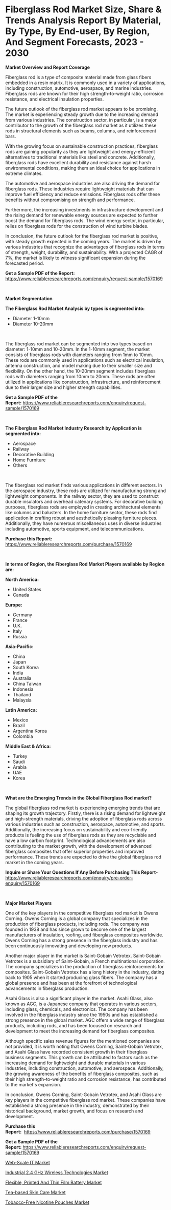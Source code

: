 <p><h1>Fiberglass Rod Market Size, Share & Trends Analysis Report By Material, By Type, By End-user, By Region, And Segment Forecasts, 2023 - 2030</h1></p><p><strong>Market Overview and Report Coverage</strong></p>
<p><p>Fiberglass rod is a type of composite material made from glass fibers embedded in a resin matrix. It is commonly used in a variety of applications, including construction, automotive, aerospace, and marine industries. Fiberglass rods are known for their high strength-to-weight ratio, corrosion resistance, and electrical insulation properties.</p><p>The future outlook of the fiberglass rod market appears to be promising. The market is experiencing steady growth due to the increasing demand from various industries. The construction sector, in particular, is a major contributor to the growth of the fiberglass rod market as it utilizes these rods in structural elements such as beams, columns, and reinforcement bars.</p><p>With the growing focus on sustainable construction practices, fiberglass rods are gaining popularity as they are lightweight and energy-efficient alternatives to traditional materials like steel and concrete. Additionally, fiberglass rods have excellent durability and resistance against harsh environmental conditions, making them an ideal choice for applications in extreme climates.</p><p>The automotive and aerospace industries are also driving the demand for fiberglass rods. These industries require lightweight materials that can improve fuel efficiency and reduce emissions. Fiberglass rods offer these benefits without compromising on strength and performance.</p><p>Furthermore, the increasing investments in infrastructure development and the rising demand for renewable energy sources are expected to further boost the demand for fiberglass rods. The wind energy sector, in particular, relies on fiberglass rods for the construction of wind turbine blades.</p><p>In conclusion, the future outlook for the fiberglass rod market is positive, with steady growth expected in the coming years. The market is driven by various industries that recognize the advantages of fiberglass rods in terms of strength, weight, durability, and sustainability. With a projected CAGR of 7%, the market is likely to witness significant expansion during the forecasted period.</p></p>
<p><strong>Get a Sample PDF of the Report:</strong> <a href="https://www.reliableresearchreports.com/enquiry/request-sample/1570169">https://www.reliableresearchreports.com/enquiry/request-sample/1570169</a></p>
<p>&nbsp;</p>
<p><strong>Market Segmentation</strong></p>
<p><strong>The Fiberglass Rod Market Analysis by types is segmented into:</strong></p>
<p><ul><li>Diameter 1-10mm</li><li>Diameter 10-20mm</li></ul></p>
<p>&nbsp;</p>
<p><p>The fiberglass rod market can be segmented into two types based on diameter: 1-10mm and 10-20mm. In the 1-10mm segment, the market consists of fiberglass rods with diameters ranging from 1mm to 10mm. These rods are commonly used in applications such as electrical insulation, antenna construction, and model making due to their smaller size and flexibility. On the other hand, the 10-20mm segment includes fiberglass rods with diameters ranging from 10mm to 20mm. These rods are often utilized in applications like construction, infrastructure, and reinforcement due to their larger size and higher strength capabilities.</p></p>
<p><strong>Get a Sample PDF of the Report:</strong>&nbsp;<a href="https://www.reliableresearchreports.com/enquiry/request-sample/1570169">https://www.reliableresearchreports.com/enquiry/request-sample/1570169</a></p>
<p>&nbsp;</p>
<p><strong>The Fiberglass Rod Market Industry Research by Application is segmented into:</strong></p>
<p><ul><li>Aerospace</li><li>Railway</li><li>Decorative Building</li><li>Home Furniture</li><li>Others</li></ul></p>
<p>&nbsp;</p>
<p><p>The fiberglass rod market finds various applications in different sectors. In the aerospace industry, these rods are utilized for manufacturing strong and lightweight components. In the railway sector, they are used to construct durable insulators and overhead catenary systems. For decorative building purposes, fiberglass rods are employed in creating architectural elements like columns and balusters. In the home furniture sector, these rods find application in crafting robust and aesthetically pleasing furniture pieces. Additionally, they have numerous miscellaneous uses in diverse industries including automotive, sports equipment, and telecommunications.</p></p>
<p><strong>Purchase this Report:</strong>&nbsp; <a href="https://www.reliableresearchreports.com/purchase/1570169">https://www.reliableresearchreports.com/purchase/1570169</a></p>
<p>&nbsp;</p>
<p><strong>In terms of Region, the Fiberglass Rod Market Players available by Region are:</strong></p>
<p>
    <p> <strong> North America: </strong>
        <ul>
            <li>United States</li>
            <li>Canada</li>
        </ul>
        </p> 
    <p> <strong> Europe: </strong>
        <ul>
            <li>Germany</li>
            <li>France</li>
            <li>U.K.</li>
            <li>Italy</li>
            <li>Russia</li>
        </ul>
        </p> 
    <p> <strong> Asia-Pacific: </strong>
        <ul>
            <li>China</li>
            <li>Japan</li>
            <li>South Korea</li>
            <li>India</li>
            <li>Australia</li>
            <li>China Taiwan</li>
            <li>Indonesia</li>
            <li>Thailand</li>
            <li>Malaysia</li>
        </ul>
        </p> 
    <p> <strong> Latin America: </strong>
        <ul>
            <li>Mexico</li>
            <li>Brazil</li>
            <li>Argentina Korea</li>
            <li>Colombia</li>
        </ul>
        </p> 
    <p> <strong> Middle East & Africa: </strong>
        <ul>
            <li>Turkey</li>
            <li>Saudi</li>
            <li>Arabia</li>
            <li>UAE</li>
            <li>Korea</li>
        </ul>
    </p>
    </p>
<p>&nbsp;</p>
<p><strong>What are the Emerging Trends in the Global Fiberglass Rod market?</strong></p>
<p><p>The global fiberglass rod market is experiencing emerging trends that are shaping its growth trajectory. Firstly, there is a rising demand for lightweight and high-strength materials, driving the adoption of fiberglass rods across various industries such as construction, aerospace, automotive, and sports. Additionally, the increasing focus on sustainability and eco-friendly products is fueling the use of fiberglass rods as they are recyclable and have a low carbon footprint. Technological advancements are also contributing to the market growth, with the development of advanced fiberglass composites that offer superior properties and improved performance. These trends are expected to drive the global fiberglass rod market in the coming years.</p></p>
<p><strong>Inquire or Share Your Questions If Any Before Purchasing This Report</strong>- <a href="https://www.reliableresearchreports.com/enquiry/pre-order-enquiry/1570169">https://www.reliableresearchreports.com/enquiry/pre-order-enquiry/1570169</a></p>
<p>&nbsp;</p>
<p><strong>Major Market Players</strong></p>
<p><p>One of the key players in the competitive fiberglass rod market is Owens Corning. Owens Corning is a global company that specializes in the production of fiberglass products, including rods. The company was founded in 1938 and has since grown to become one of the largest manufacturers of insulation, roofing, and fiberglass composites worldwide. Owens Corning has a strong presence in the fiberglass industry and has been continuously innovating and developing new products.</p><p>Another major player in the market is Saint-Gobain Vetrotex. Saint-Gobain Vetrotex is a subsidiary of Saint-Gobain, a French multinational corporation. The company specializes in the production of fiberglass reinforcements for composites. Saint-Gobain Vetrotex has a long history in the industry, dating back to 1905 when it started producing glass fibers. The company has a global presence and has been at the forefront of technological advancements in fiberglass production.</p><p>Asahi Glass is also a significant player in the market. Asahi Glass, also known as AGC, is a Japanese company that operates in various sectors, including glass, chemicals, and electronics. The company has been involved in the fiberglass industry since the 1950s and has established a strong presence in the global market. AGC offers a wide range of fiberglass products, including rods, and has been focused on research and development to meet the increasing demand for fiberglass composites.</p><p>Although specific sales revenue figures for the mentioned companies are not provided, it is worth noting that Owens Corning, Saint-Gobain Vetrotex, and Asahi Glass have recorded consistent growth in their fiberglass business segments. This growth can be attributed to factors such as the increasing demand for lightweight and durable materials in various industries, including construction, automotive, and aerospace. Additionally, the growing awareness of the benefits of fiberglass composites, such as their high strength-to-weight ratio and corrosion resistance, has contributed to the market's expansion.</p><p>In conclusion, Owens Corning, Saint-Gobain Vetrotex, and Asahi Glass are key players in the competitive fiberglass rod market. These companies have established a strong presence in the industry, demonstrated by their historical background, market growth, and focus on research and development.</p></p>
<p><strong>Purchase this Report:</strong>&nbsp;&nbsp;<a href="https://www.reliableresearchreports.com/purchase/1570169">https://www.reliableresearchreports.com/purchase/1570169</a></p>
<p></p>
<p><strong>Get a Sample PDF of the Report:</strong>&nbsp;<a href="https://www.reliableresearchreports.com/enquiry/request-sample/1570169">https://www.reliableresearchreports.com/enquiry/request-sample/1570169</a></p>
<p><p><a href="https://medium.com/@rebeccabower1903/web-scale-it-market-insight-market-trends-growth-forecasted-from-2023-to-2030-64150e0e7a93">Web-Scale IT Market</a></p><p><a href="https://medium.com/@dianafisher1927/industrial-2-4-5eba610622e3">Industrial 2.4 GHz Wireless Technologies Market</a></p><p><a href="https://medium.com/@kanew14036/flexible-printed-and-thin-film-battery-market-insight-market-trends-growth-forecasted-from-2023-b981305d653b">Flexible, Printed And Thin Film Battery Market</a></p><p><a href="https://medium.com/@digitaldiviner12/analyzing-tea-based-skin-care-market-global-industry-perspective-and-forecast-2023-to-2030-d5465cf719d1">Tea-based Skin Care Market</a></p><p><a href="https://medium.com/@carolynfuller1997/tobacco-free-nicotine-pouches-market-size-market-outlook-and-market-forecast-2023-to-2030-046f37704f8b">Tobacco-Free Nicotine Pouches Market</a></p></p>